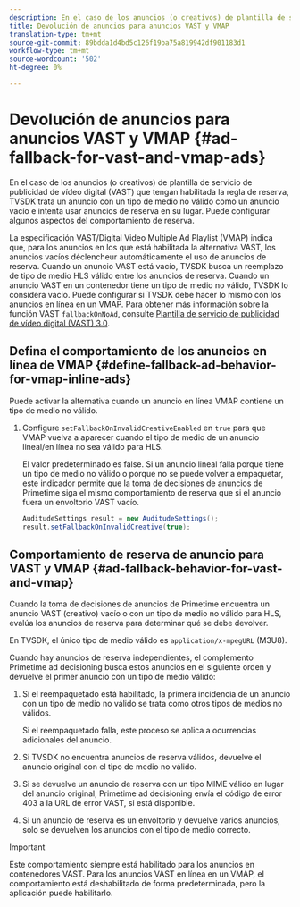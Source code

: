 ```yaml
---
description: En el caso de los anuncios (o creativos) de plantilla de servicio de publicidad de vídeo digital (VAST) que tengan habilitada la regla de reserva, TVSDK trata un anuncio con un tipo de medio no válido como un anuncio vacío e intenta usar anuncios de reserva en su lugar. Puede configurar algunos aspectos del comportamiento de reserva.
title: Devolución de anuncios para anuncios VAST y VMAP
translation-type: tm+mt
source-git-commit: 89bdda1d4bd5c126f19ba75a819942df901183d1
workflow-type: tm+mt
source-wordcount: '502'
ht-degree: 0%

---
```



# Devolución de anuncios para anuncios VAST y VMAP {#ad-fallback-for-vast-and-vmap-ads}

En el caso de los anuncios (o creativos) de plantilla de servicio de publicidad de vídeo digital (VAST) que tengan habilitada la regla de reserva, TVSDK trata un anuncio con un tipo de medio no válido como un anuncio vacío e intenta usar anuncios de reserva en su lugar. Puede configurar algunos aspectos del comportamiento de reserva.

La especificación VAST/Digital Video Multiple Ad Playlist (VMAP) indica que, para los anuncios en los que está habilitada la alternativa VAST, los anuncios vacíos déclencheur automáticamente el uso de anuncios de reserva. Cuando un anuncio VAST está vacío, TVSDK busca un reemplazo de tipo de medio HLS válido entre los anuncios de reserva. Cuando un anuncio VAST en un contenedor tiene un tipo de medio no válido, TVSDK lo considera vacío. Puede configurar si TVSDK debe hacer lo mismo con los anuncios en línea en un VMAP. Para obtener más información sobre la función VAST `fallbackOnNoAd`, consulte [Plantilla de servicio de publicidad de vídeo digital (VAST) 3.0](https://www.iab.net/guidelines/508676/digitalvideo/vsuite/vast).

## Defina el comportamiento de los anuncios en línea de VMAP {#define-fallback-ad-behavior-for-vmap-inline-ads}

Puede activar la alternativa cuando un anuncio en línea VMAP contiene un tipo de medio no válido.

1. Configure `setFallbackOnInvalidCreativeEnabled` en `true` para que VMAP vuelva a aparecer cuando el tipo de medio de un anuncio lineal/en línea no sea válido para HLS.

   El valor predeterminado es false. Si un anuncio lineal falla porque tiene un tipo de medio no válido o porque no se puede volver a empaquetar, este indicador permite que la toma de decisiones de anuncios de Primetime siga el mismo comportamiento de reserva que si el anuncio fuera un envoltorio VAST vacío.

   ```java
   AuditudeSettings result = new AuditudeSettings(); 
   result.setFallbackOnInvalidCreative(true);
   ```

## Comportamiento de reserva de anuncio para VAST y VMAP {#ad-fallback-behavior-for-vast-and-vmap}

Cuando la toma de decisiones de anuncios de Primetime encuentra un anuncio VAST (creativo) vacío o con un tipo de medio no válido para HLS, evalúa los anuncios de reserva para determinar qué se debe devolver.

<!--<a id="section_9F60AF00CE9645848EAAF8C06A9E426B"></a>-->

En TVSDK, el único tipo de medio válido es `application/x-mpegURL` (M3U8).

Cuando hay anuncios de reserva independientes, el complemento Primetime ad decisioning busca estos anuncios en el siguiente orden y devuelve el primer anuncio con un tipo de medio válido:

1. Si el reempaquetado está habilitado, la primera incidencia de un anuncio con un tipo de medio no válido se trata como otros tipos de medios no válidos.

   Si el reempaquetado falla, este proceso se aplica a ocurrencias adicionales del anuncio.
1. Si TVSDK no encuentra anuncios de reserva válidos, devuelve el anuncio original con el tipo de medio no válido.
1. Si se devuelve un anuncio de reserva con un tipo MIME válido en lugar del anuncio original, Primetime ad decisioning envía el código de error 403 a la URL de error VAST, si está disponible.
1. Si un anuncio de reserva es un envoltorio y devuelve varios anuncios, solo se devuelven los anuncios con el tipo de medio correcto.

>[!IMPORTANT]
>
>Este comportamiento siempre está habilitado para los anuncios en contenedores VAST. Para los anuncios VAST en línea en un VMAP, el comportamiento está deshabilitado de forma predeterminada, pero la aplicación puede habilitarlo.